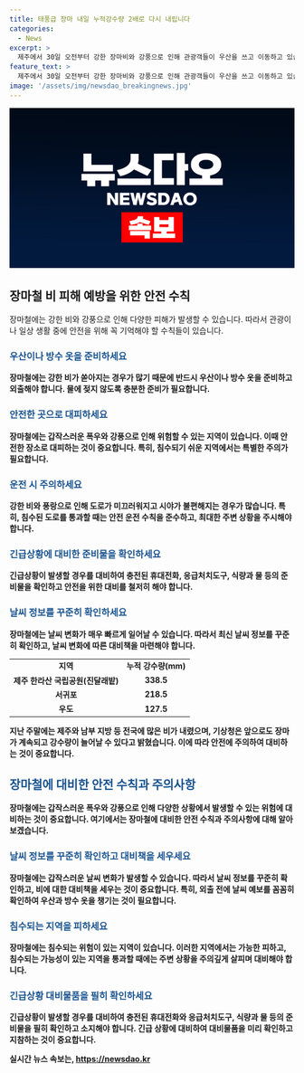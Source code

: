 ```yaml
---
title: 태풍급 장마 내일 누적강수량 2배로 다시 내립니다
categories:
  - News
excerpt: >
  제주에서 30일 오전부터 강한 장마비와 강풍으로 인해 관광객들이 우산을 쓰고 이동하고 있습니다. 전국적으로 장마가 본격화되면서 많은 비와 강풍으로 인한 피해 우려가 커지고 있습니다. 29일부터 30일까지 제주는 338.5mm의 많은 비가 내리며, 강풍도 함께 불어 한라산 초속 28.3m의 풍속을 기록했습니다. 전국적으로 남부 지방을 중심으로 200mm를 넘는 강수량이 나타났고, 기상청은 호우특보와 강풍특보를 발효했습니다. 장마가 평년보다 더 많은 비를 가져오는 것으로 나타나며, 전문가들은 이로 인해 올여름 장맛비가 더욱 많이 쏟아질 우려를 표현했습니다. 1일부터 다음주까지 전국적으로 비 소식이 이어질 전망이며, 국지성 집중호우도 우려됩니다.
feature_text: >
  제주에서 30일 오전부터 강한 장마비와 강풍으로 인해 관광객들이 우산을 쓰고 이동하고 있습니다. 전국적으로 장마가 본격화되면서 많은 비와 강풍으로 인한 피해 우려가 커지고 있습니다. 29일부터 30일까지 제주는 338.5mm의 많은 비가 내리며, 강풍도 함께 불어 한라산 초속 28.3m의 풍속을 기록했습니다. 전국적으로 남부 지방을 중심으로 200mm를 넘는 강수량이 나타났고, 기상청은 호우특보와 강풍특보를 발효했습니다. 장마가 평년보다 더 많은 비를 가져오는 것으로 나타나며, 전문가들은 이로 인해 올여름 장맛비가 더욱 많이 쏟아질 우려를 표현했습니다. 1일부터 다음주까지 전국적으로 비 소식이 이어질 전망이며, 국지성 집중호우도 우려됩니다.
image: '/assets/img/newsdao_breakingnews.jpg'
---
```


<p><img src="/assets/img/newsdao_breakingnews.jpg" alt="implanttips 속보" /></p>

<h2 data-ke-size="size26">장마철 비 피해 예방을 위한 안전 수칙</h2>

<p data-ke-size="size16">장마철에는 강한 비와 강풍으로 인해 다양한 피해가 발생할 수 있습니다. 따라서 관광이나 일상 생활 중에 안전을 위해 꼭 기억해야 할 수칙들이 있습니다.</p>

<h3 data-ke-size="size24"><b><span style="color: #1a5490;">우산이나 방수 옷을 준비하세요</span><b></h3>

<p data-ke-size="size16">장마철에는 강한 비가 쏟아지는 경우가 많기 때문에 반드시 우산이나 방수 옷을 준비하고 외출해야 합니다. 물에 젖지 않도록 충분한 준비가 필요합니다.</p>

<h3 data-ke-size="size24"><b><span style="color: #1a5490;">안전한 곳으로 대피하세요</span><b></h3>

<p data-ke-size="size16">장마철에는 갑작스러운 폭우와 강풍으로 인해 위험할 수 있는 지역이 있습니다. 이때 안전한 장소로 대피하는 것이 중요합니다. 특히, 침수되기 쉬운 지역에서는 특별한 주의가 필요합니다.</p>

<h3 data-ke-size="size24"><b><span style="color: #1a5490;">운전 시 주의하세요</span><b></h3>

<p data-ke-size="size16">강한 비와 풍랑으로 인해 도로가 미끄러워지고 시야가 불편해지는 경우가 많습니다. 특히, 침수된 도로를 통과할 때는 안전 운전 수칙을 준수하고, 최대한 주변 상황을 주시해야 합니다.</p>

<h3 data-ke-size="size24"><b><span style="color: #1a5490;">긴급상황에 대비한 준비물을 확인하세요</span><b></h3>

<p data-ke-size="size16">긴급상황이 발생할 경우를 대비하여 충전된 휴대전화, 응급처치도구, 식량과 물 등의 준비물을 확인하고 안전을 위한 대비를 철저히 해야 합니다.</p>

<h3 data-ke-size="size24"><b><span style="color: #1a5490;">날씨 정보를 꾸준히 확인하세요</span><b></h3>

<p data-ke-size="size16">장마철에는 날씨 변화가 매우 빠르게 일어날 수 있습니다. 따라서 최신 날씨 정보를 꾸준히 확인하고, 날씨 변화에 따른 대비책을 마련해야 합니다.</p>

<table>
    <tr>
        <td style="text-align: center; height: 17px;"><b>지역</b></td>
        <td style="text-align: center; height: 17px;"><b>누적 강수량(mm)</b></td>
    </tr>
    <tr>
        <td style="text-align: center; height: 17px;">제주 한라산 국립공원(진달래밭)</td>
        <td style="text-align: center; height: 17px;">338.5</td>
    </tr>
    <tr>
        <td style="text-align: center; height: 17px;">서귀포</td>
        <td style="text-align: center; height: 17px;">218.5</td>
    </tr>
    <tr>
        <td style="text-align: center; height: 17px;">우도</td>
        <td style="text-align: center; height: 17px;">127.5</td>
    </tr>
</table>

<p data-ke-size="size16">지난 주말에는 제주와 남부 지방 등 전국에 많은 비가 내렸으며, 기상청은 앞으로도 장마가 계속되고 강수량이 늘어날 수 있다고 밝혔습니다. 이에 따라 안전에 주의하여 대비하는 것이 중요합니다.</p>

<h2 data-ke-size="size26"><b><span style="color: #1a5490;">장마철에 대비한 안전 수칙과 주의사항</span><b></h2>

<p data-ke-size="size16">장마철에는 갑작스러운 폭우와 강풍으로 인해 다양한 상황에서 발생할 수 있는 위험에 대비하는 것이 중요합니다. 여기에서는 장마철에 대비한 안전 수칙과 주의사항에 대해 알아보겠습니다.</p>

<h3 data-ke-size="size24"><b><span style="color: #1a5490;">날씨 정보를 꾸준히 확인하고 대비책을 세우세요</span><b></h3>

<p data-ke-size="size16">장마철에는 갑작스러운 날씨 변화가 발생할 수 있습니다. 따라서 날씨 정보를 꾸준히 확인하고, 비에 대한 대비책을 세우는 것이 중요합니다. 특히, 외출 전에 날씨 예보를 꼼꼼히 확인하여 우산과 방수 옷을 챙기는 것이 필요합니다.</p>

<h3 data-ke-size="size24"><b><span style="color: #1a5490;">침수되는 지역을 피하세요</span><b></h3>

<p data-ke-size="size16">장마철에는 침수되는 위험이 있는 지역이 있습니다. 이러한 지역에서는 가능한 피하고, 침수되는 가능성이 있는 지역을 통과할 때에는 주변 상황을 주의깊게 살피며 대비해야 합니다.</p>

<h3 data-ke-size="size24"><b><span style="color: #1a5490;">긴급상황 대비물품을 필히 확인하세요</span><b></h3>

<p data-ke-size="size16">긴급상황이 발생할 경우를 대비하여 충전된 휴대전화와 응급처치도구, 식량과 물 등의 준비물을 필히 확인하고 소지해야 합니다. 긴급 상황에 대비하여 대비물품을 미리 확인하고 지참하는 것이 중요합니다.</p>
실시간 뉴스 속보는, <a href="https://newsdao.kr" rel="dofollow">https://newsdao.kr</a>



